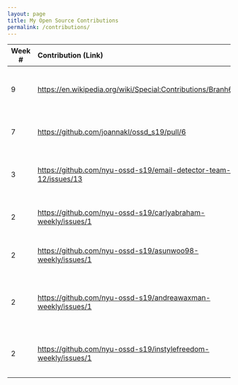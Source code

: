 ```yaml
---
layout: page
title: My Open Source Contributions
permalink: /contributions/
---
```


<!-- 
Type of the contribution should be "Wikipedia edit", "OpenStreet Map feature", "Documentation", "Course website", "Blog", 
"Browse Add-on", etc. 

The descriptioin should include a brief summary of what you did. 

Replace the first row with your contribution. 

--> 





| Week #       | Contribution (Link)  | Type  | Description | 
|---|:---|:---|:---|
|  9   | <https://en.wikipedia.org/wiki/Special:Contributions/Branh612>   | Wikipedia edit    |   I added an image to the Miami Dolphins article.    |
|  7   | <https://github.com/joannakl/ossd_s19/pull/6>   | Course Website    |   I submitted a pull request for a typo.    |
|  3   | <https://github.com/nyu-ossd-s19/email-detector-team-12/issues/13>   | Documentation    |   I reported an issue (missing Code of Conduct).    |
|  2   | <https://github.com/nyu-ossd-s19/carlyabraham-weekly/issues/1>    | course wiki    |   I reported an issue (incorrect link to blog).    |
|  2   | <https://github.com/nyu-ossd-s19/asunwoo98-weekly/issues/1>    |  course wiki   |  I reported an issue (incorrect link to blog).    |
|  2   | <https://github.com/nyu-ossd-s19/andreawaxman-weekly/issues/1>   |  course wiki   |  I reported an issue (incorrect link to blog and broken links).    |
|  2   | <https://github.com/nyu-ossd-s19/instylefreedom-weekly/issues/1>    |  course wiki   |  I reported an issue (about page in blog is incomplete).    |
